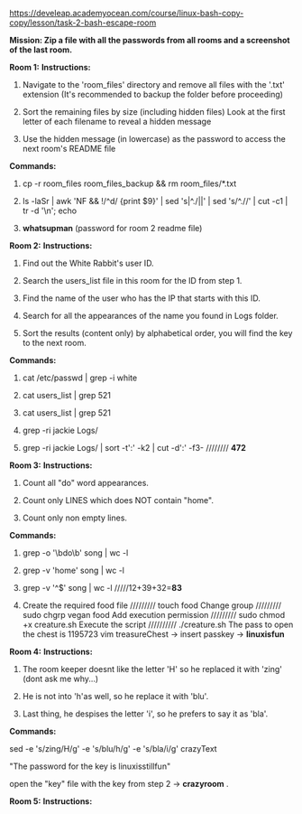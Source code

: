 https://develeap.academyocean.com/course/linux-bash-copy-copy/lesson/task-2-bash-escape-room

**Mission: Zip a file with all the passwords from all rooms and a screenshot of the last room.**



**Room 1:**
**Instructions:**
1) Navigate to the 'room_files' directory and remove all files with the '.txt' extension (It's recommended to backup the folder before proceeding)
   
2) Sort the remaining files by size (including hidden files) Look at the first letter of each filename to reveal a hidden message

3) Use the hidden message (in lowercase) as the password to access the next room's README file

**Commands:**

1) cp -r room_files room_files_backup && rm room_files/*.txt

2) ls -laSr | awk 'NF && !/^d/ {print $9}' | sed 's|^\./||' | sed 's/^\.//' | cut -c1 | tr -d '\n'; echo

3) **whatsupman** (password for room 2 readme file)

   

**Room 2:**
**Instructions:**

1) Find out the White Rabbit's user ID. 

2) Search the users_list file in this room for the ID from step 1.

3) Find the name of the user who has the IP that starts with this ID. 

4) Search for all the appearances of the name you found in Logs folder.

5) Sort the results (content only) by alphabetical order, you will find the key to the next room.

**Commands:**

1) cat /etc/passwd | grep -i white 

2) cat users_list | grep 521

3) cat users_list | grep 521

4) grep -ri jackie Logs/

5) grep -ri jackie Logs/ | sort -t':' -k2 | cut -d':' -f3-        //////// **472**



**Room 3:**
**Instructions:**

1) Count all "do" word appearances.
   
2) Count only LINES which does NOT contain "home".

3) Count only non empty lines.

**Commands:**

1) grep -o '\bdo\b' song | wc -l

2) grep -v 'home' song | wc -l

3) grep -v '^$' song | wc -l            /////12+39+32=**83**

4) Create the required food file /////////   touch food
   Change group ///////// sudo chgrp vegan food
   Add execution permission ///////// sudo chmod +x creature.sh
   Execute the script ////////// ./creature.sh
   The pass to open the chest is 1195723
   vim treasureChest -> insert passkey -> **linuxisfun**


   
 **Room 4:**
**Instructions:**  

1)  The room keeper doesnt like the letter 'H' so he replaced it with 'zing' (dont ask me why...)

2) He is not into 'h'as well, so he replace it with 'blu'.

3) Last thing, he despises the letter 'i', so he prefers to say it as 'bla'.

**Commands:**   

sed -e 's/zing/H/g' -e 's/blu/h/g' -e 's/bla/i/g' crazyText

"The password for the key is linuxisstillfun"

open the "key" file with the key from step 2 -> **crazyroom** .



 **Room 5:**
**Instructions:**  






